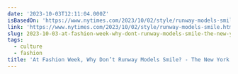```yaml
---
date: '2023-10-03T12:11:04.000Z'
isBasedOn: 'https://www.nytimes.com/2023/10/02/style/runway-models-smile.html'
link: 'https://www.nytimes.com/2023/10/02/style/runway-models-smile.html'
slug: 2023-10-03-at-fashion-week-why-dont-runway-models-smile-the-new-york-times
tags:
  - culture
  - fashion
title: 'At Fashion Week, Why Don’t Runway Models Smile? - The New York Times'
---
```


